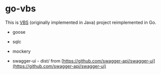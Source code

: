 # go-vbs

This is [VBS](https://github.com/iondodon/vbs) (originally implemented in Java) project reimplemented in Go.

- goose
- sqlc
- mockery

- swagger-ui - dist/ from [https://github.com/swagger-api/swagger-ui](https://github.com/swagger-api/swagger-ui)
